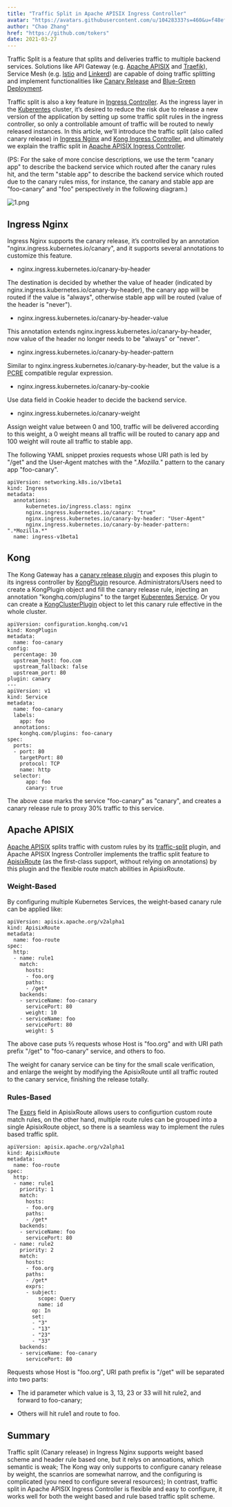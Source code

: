 ```yaml
---
title: "Traffic Split in Apache APISIX Ingress Controller"
avatar: "https://avatars.githubusercontent.com/u/10428333?s=460&u=f48ef50c5621a1616a3ede50221547e34270e061&v=4"
author: "Chao Zhang"
href: "https://github.com/tokers"
date: 2021-03-27
---
```


Traffic Split is a feature that splits and deliveries traffic to multiple backend services. Solutions like API Gateway (e.g. [Apache APISIX](http://apisix.apache.org/) and [Traefik](https://traefik.io/)), Service Mesh (e.g. [Istio](https://istio.io/) and [Linkerd](https://linkerd.io/)) are capable of doing traffic splitting and implement functionalities like [Canary Release](https://blog.getambassador.io/cloud-native-patterns-canary-release-1cb8f82d371a) and [Blue-Green Deployment](https://martinfowler.com/bliki/BlueGreenDeployment.html).

Traffic split is also a key feature in [Ingress Controller](https://kubernetes.io/docs/concepts/services-networking/ingress-controllers/). As the ingress layer in the [Kuberentes](https://kubernetes.io/) cluster, it’s desired to reduce the risk due to release a new version of the application by setting up some traffic split rules in the ingress controller, so only a controllable amount of traffic will be routed to newly released instances. In this article, we’ll introduce the traffic split (also called canary release) in [Ingress Nginx](https://kubernetes.github.io/ingress-nginx/) and [Kong Ingress Controller](https://github.com/Kong/kubernetes-ingress-controller), and ultimately we explain the traffic split in [Apache APISIX Ingress Controller](https://github.com/apache/apisix-ingress-controller).

(PS: For the sake of more concise descriptions, we use the term "canary app" to describe the backend service which routed after the canary rules hit, and the term "stable app" to describe the backend service which routed due to the canary rules miss, for instance, the canary and stable app are "foo-canary" and "foo" perspectively in the following diagram.)

![1.png]()

## Ingress Nginx

Ingress Nginx supports the canary release, it’s controlled by an annotation "nginx.ingress.kubernetes.io/canary", and it supports several annotations to customize this feature.

+ nginx.ingress.kubernetes.io/canary-by-header

The destination is decided by whether the value of header (indicated by nginx.ingress.kubernetes.io/canary-by-header), the canary app will be routed if the value is "always", otherwise stable app will be routed (value of the header is "never").

+ nginx.ingress.kubernetes.io/canary-by-header-value

This annotation extends nginx.ingress.kubernetes.io/canary-by-header, now value of the header no longer needs to be "always" or "never".

+ nginx.ingress.kubernetes.io/canary-by-header-pattern

Similar to nginx.ingress.kubernetes.io/canary-by-header, but the value is a [PCRE](https://www.pcre.org/) compatible regular expression.

+ nginx.ingress.kubernetes.io/canary-by-cookie

Use data field in Cookie header to decide the backend service.

+ nginx.ingress.kubernetes.io/canary-weight

Assign weight value between 0 and 100, traffic will be delivered according to this weight, a 0 weight means all traffic will be routed to canary app and 100 weight will route all traffic to stable app.

The following YAML snippet proxies requests whose URI path is led by "/get" and the User-Agent matches with the ".*Mozilla.*" pattern to the canary app "foo-canary".

```
apiVersion: networking.k8s.io/v1beta1
kind: Ingress
metadata:
  annotations:
      kubernetes.io/ingress.class: nginx
      nginx.ingress.kubernetes.io/canary: "true"
      nginx.ingress.kubernetes.io/canary-by-header: "User-Agent"
      nginx.ingress.kubernetes.io/canary-by-header-pattern: 
".*Mozilla.*"
  name: ingress-v1beta1
```

## Kong

The Kong Gateway has a [canary release plugin](https://docs.konghq.com/hub/kong-inc/canary/0.32-x.html) and exposes this plugin to its ingress controller by [KongPlugin](https://docs.konghq.com/hub/) resource. Administrators/Users need to create a KongPlugin object and fill the canary release rule, injecting an annotation "konghq.com/plugins" to the target [Kuberentes Service](https://kubernetes.io/docs/concepts/services-networking/service/). Or you can create a [KongClusterPlugin](https://docs.konghq.com/kubernetes-ingress-controller/1.1.x/guides/using-kongclusterplugin-resource/) object to let this canary rule effective in the whole cluster.

```
apiVersion: configuration.konghq.com/v1
kind: KongPlugin
metadata:
  name: foo-canary
config: 
  percentage: 30
  upstream_host: foo.com
  upstream_fallback: false
  upstream_port: 80
plugin: canary
---
apiVersion: v1
kind: Service
metadata:
  name: foo-canary
  labels:
    app: foo
  annotations:
    konghq.com/plugins: foo-canary
spec:
  ports:
  - port: 80
    targetPort: 80
    protocol: TCP
    name: http
  selector:
      app: foo
      canary: true
```

The above case marks the service "foo-canary" as "canary", and creates a canary release rule to proxy 30% traffic to this service.

## Apache APISIX

[Apache APISIX](https://apisix.apache.org) splits traffic with custom rules by its [traffic-split](apisix.apache.org/docs/apisix/plugins/traffic-split) plugin, and Apache APISIX Ingress Controller implements the traffic split feature to [ApisixRoute](apisix.apache.org/docs/ingress-controller/concepts/apisix_route) (as the first-class support, without relying on annotations) by this plugin and the flexible route match abilities in ApisixRoute.

### Weight-Based

By configuring multiple Kubernetes Services, the weight-based canary rule can be applied like:

```
apiVersion: apisix.apache.org/v2alpha1
kind: ApisixRoute
metadata:
  name: foo-route
spec:
  http:
  - name: rule1
    match:
      hosts:
      - foo.org
      paths:
      - /get*
    backends:
    - serviceName: foo-canary
      servicePort: 80
      weight: 10
    - serviceName: foo
      servicePort: 80
      weight: 5
```

The above case puts ⅔ requests whose Host is "foo.org" and with URI path prefix "/get" to "foo-canary" service, and others to foo.

The weight for canary service can be tiny for the small scale verification, and enlarge the weight by modifying the ApisixRoute until all traffic routed to the canary service, finishing the release totally.

### Rules-Based

The [Exprs](https://github.com/apache/apisix-ingress-controller/blob/master/docs/en/latest/concepts/apisix_route.md#advanced-route-features) field in ApisixRoute allows users to configurtion custom route match rules, on the other hand, multiple route rules can be grouped into a single ApisixRoute object, so there is a seamless way to implement the rules based traffic split.

```
apiVersion: apisix.apache.org/v2alpha1
kind: ApisixRoute
metadata:
  name: foo-route
spec:
  http:
  - name: rule1
    priority: 1
    match:
      hosts:
      - foo.org
      paths:
      - /get*
    backends:
    - serviceName: foo
      servicePort: 80
  - name: rule2
    priority: 2
    match:
      hosts:
      - foo.org
      paths:
      - /get*
      exprs:
      - subject:
          scope: Query
          name: id
        op: In
        set:
        - "3"
        - "13"
        - "23"
        - "33"
    backends:
    - serviceName: foo-canary
      servicePort: 80
```

Requests whose Host is "foo.org", URI path prefix is "/get" will be separated into two parts:

+ The id parameter which value is 3, 13, 23 or 33 will hit rule2, and forward to foo-canary;

+ Others will hit rule1 and route to foo.

## Summary

Traffic split (Canary release) in Ingress Nginx supports weight based scheme and header rule based one, but it relys on annoations, which semantic is weak; The Kong way only supports to configure canary release by weight, the scanrios are somewhat narrow, and the configuring is complicated (you need to configure several resources); In contrast, traffic split in Apache APISIX Ingress Controller is flexible and easy to configure, it works well for both the weight based and rule based traffic split scheme.
